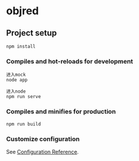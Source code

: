 # objred

## Project setup
```
npm install
```

### Compiles and hot-reloads for development
```
进入mock
node app

进入node
npm run serve
```

### Compiles and minifies for production
```
npm run build
```

### Customize configuration
See [Configuration Reference](https://cli.vuejs.org/config/).
